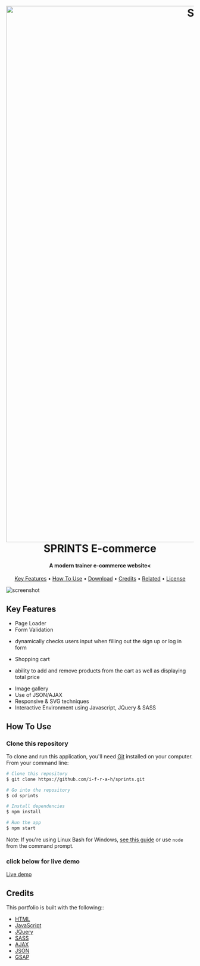<h1 align="center">
  <br>
  <a href="https://sprints.netlify.app/"><img width="1438" alt="Screenshot 2022-04-12 at 18 00 10"
      src="https://user-images.githubusercontent.com/90143819/163016370-de6902a7-bdf0-426e-8ac1-68a3d17b33e3.svg"
      width="200">
  </a>
  <br>
  SPRINTS E-commerce
  <br>
</h1>

<h4 align="center">A modern trainer e-commerce website<</h4>

<p align="center">
  <a href="#key-features">Key Features</a> •
  <a href="#how-to-use">How To Use</a> •
  <a href="#download">Download</a> •
  <a href="#credits">Credits</a> •
  <a href="#related">Related</a> •
  <a href="#license">License</a>
</p>

![screenshot](https://user-images.githubusercontent.com/90143819/163017367-f8e15436-4b20-4bb9-b4fc-ebe2d069a570.gif)

## Key Features

* Page Loader
* Form Validation
- dynamically checks users input when filling out the sign up or log in form
* Shopping cart
- ability to add and remove products from the cart as well as displaying total price
* Image gallery
* Use of JSON/AJAX 
* Responsive & SVG techniques
* Interactive Environment using Javascript, JQuery & SASS


## How To Use
### Clone this repository

To clone and run this application, you'll need [Git](https://git-scm.com) installed on your computer. From your command line:

```bash
# Clone this repository
$ git clone https://github.com/i-f-r-a-h/sprints.git

# Go into the repository
$ cd sprints

# Install dependencies
$ npm install

# Run the app
$ npm start
```

Note: If you're using Linux Bash for Windows, [see this
guide](https://www.howtogeek.com/261575/how-to-run-graphical-linux-desktop-applications-from-windows-10s-bash-shell/) or
use `node` from the command prompt.

### click below for live demo
[Live demo](https://sprints.netlify.app/)



  ## Credits

 This portfolio is built with the following::

  - [HTML](https://developer.mozilla.org/en-US/docs/Web/HTML)
  - [JavaScript](https://www.javascript.com/)
  - [JQuery](http://electron.atom.io/)
  - [SASS](https://sass-lang.com/)
  - [AJAX](https://developer.mozilla.org/en-US/docs/Web/Guide/AJAX)
  - [JSON](https://www.json.org/json-en.html)
  - [GSAP](https://greensock.com/tweenmax/)


 